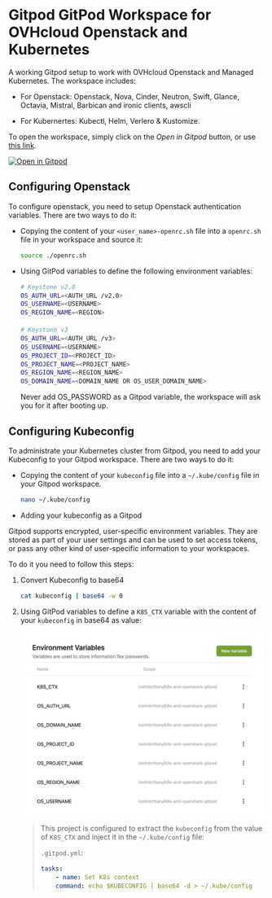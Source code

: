 # Gitpod GitPod Workspace for OVHcloud Openstack and Kubernetes

A working Gitpod setup to work with OVHcloud Openstack and Managed Kubernetes. The workspace includes:

- For Openstack: Openstack, Nova, Cinder, Neutron, Swift, Glance, Octavia, Mistral, Barbican and ironic clients, awscli

- For Kubernertes: Kubectl, Helm, Verlero & Kustomize.

To open the workspace, simply click on the *Open in Gitpod* button, or use [this link](https://gitpod.io/#https://github.com/LostInBrittany/k8s-and-openstack-gitpod.git).

[![Open in Gitpod](https://gitpod.io/button/open-in-gitpod.svg)](https://gitpod.io/#https://github.com/LostInBrittany/k8s-and-openstack-gitpod.git)


## Configuring Openstack

To configure openstack, you need to setup Openstack authentication variables. There are two ways to do it:

- Copying the content of your `<user_name>-openrc.sh` file into a `openrc.sh` file in your workspace and source it: 

    ```bash
    source ./openrc.sh
    ```

- Using GitPod variables to define the following environment variables:

    ```bash
    # Keystone v2.0
    OS_AUTH_URL=<AUTH_URL /v2.0>
    OS_USERNAME=<USERNAME>
    OS_REGION_NAME=<REGION>

    # Keystone v3
    OS_AUTH_URL=<AUTH_URL /v3>
    OS_USERNAME=<USERNAME>
    OS_PROJECT_ID=<PROJECT_ID>
    OS_PROJECT_NAME=<PROJECT_NAME>
    OS_REGION_NAME=<REGION_NAME>
    OS_DOMAIN_NAME=<DOMAIN_NAME OR OS_USER_DOMAIN_NAME>
    ```

    Never add OS_PASSWORD as a Gitpod variable, the workspace will ask you for it after booting up.


## Configuring Kubeconfig

To administrate your Kubernetes cluster from Gitpod, you need to add your Kubeconfig to your Gitpod workspace. There are two ways to do it:

- Copying the content of your `kubeconfig` file into a `~/.kube/config` file in your Gitpod workspace.

    ```bash
    nano ~/.kube/config
    ```

- Adding your kubeconfig as a Gitpod 

Gitpod supports encrypted, user-specific environment variables. They are stored as part of your user settings and can be used to set access tokens, or pass any other kind of user-specific information to your workspaces.

To do it you need to follow this steps:

1. Convert Kubeconfig to base64

    ```bash
    cat kubeconfig | base64 -w 0
    ```

1. Using GitPod variables to define a `K8S_CTX` variable with the content of your `kubeconfig` in base64 as value:

    ![GitPod environment variables](./img/gitpod-env-variable.jpg)

    > This project is configured to extract the `kubeconfig` from the value of `K8S_CTX` and inject it in the `~/.kube/config` file:
    > 
    > `.gitpod.yml`:
    > ```yaml
    > tasks:
    >     - name: Set K8s context
    >     command: echo $KUBECONFIG | base64 -d > ~/.kube/config    
    > ```



